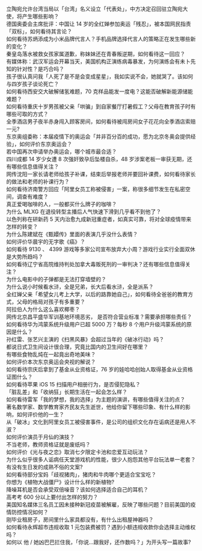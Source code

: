 立陶宛允许台湾当局以「台湾」名义设立「代表处」，中方决定召回驻立陶宛大使，将产生哪些影响？  
德国奥委会主席批评：中国让 14 岁的全红婵参加奥运「残忍」，被本国网民指责「双标」，如何看待其言论？  
如何看待苏炳添成为小米品牌代言人？手机品牌选择代言人的策略正在发生哪些新的变化？  
秦皇岛落水被救女孩家属道歉，称妹妹还在青春叛逆期，如何看待这一回应？  
有媒体称：武汉军运会开幕当天，美国机构正演练病毒暴发，为何演练会有未卜先知的针对性？是巧合吗？  
孩子很认真问我「人死了是不是会变成星星」，我如实说不会，她就哭了。该如何与四岁孩子谈论死亡？  
如何看待西安交大破解储氢难题，70 克样品能发一度电？这能否破解新能源储能难题？  
如何看待重庆十岁男孩被父亲「哄骗」到自家餐厅打暑假工？父母在教育孩子时有哪些可取的方式？  
全季酒店男子夜半赤身闯入顾客房间，如何看待被闯房间女子花花向全季酒店索赔一元?  
东京奥组委称：本届疫情下的奥运会「并非百分百的成功，愿为北京冬奥会提供经验」，如何评价东京奥运会？  
若中国再次申请举办奥运会，哪个城市最合适？  
四川成都 14 岁少女遭 8 次强奸致孕后坠楼自杀，48 岁涉案老板一审获无期，还有哪些信息值得关注？  
网传沈阳一家长请老师给孩子补课，结束后举报老师并要回补课费，如何看待家长的做法和老师的补课行为？  
如何看待济南警方回应「阿里女员工称被侵害」一案，称很多细节发生在私密空间，调查有难度？  
真正爱喝咖啡的人，一般都买什么牌子的咖啡？  
为什么 MLXG 在退役转型主播后人气快速下滑到几乎看不到他了？  
以色列称在研新药 5 天内治愈九成新冠重症者，如真实可靠，将对全球疫情带来怎样的转变？  
为什么陈建斌在《甄嬛传》里面的表演几乎没什么表情？  
如何评价华晨宇的无字歌《癌》？  
如何看待 9130 、 4399 游戏等多家公司宣布放弃大小周？游戏行业实行全面双休是大势所趋吗？  
如何看待辽宁省高院维持判处加拿大毒贩死刑的一审判决？还有哪些信息值得关注？  
为什么电影中的子弹都是无法打穿墙壁的？  
为什么说小时候看水浒，全是兄弟，长大后看水浒，全是派系？  
全红婵父亲「希望女儿考上大学，以后的路靠她自己」，如何看待全爸爸的教育方式，父母的格局对孩子有多重要？  
阿拉伯人为什么这么喜欢椰枣？  
网传北京昌平盛华军训基地环境恶劣， 是否符合营业标准？需要承担哪些责任？  
如何看待华为鸿蒙系统升级用户已超 5000 万？每秒 8 个用户升级鸿蒙系统的原因是什么？  
孙红雷、张艺兴主演的《扫黑风暴》会超过当年的《破冰行动》吗？  
都说日式卫生间设计很合理，究竟比国内的卫生间好在哪里？  
有哪些食物乱炖在一起竟出奇地美味？  
如何评价本次东京奥运会央视的解说？  
如何看待宗庆后拿到了基金从业资格证，76 岁的娃哈哈创始人取得基金从业资格证图什么？  
如何看待苹果 iOS 15 扫描用户相册行为，是否侵犯隐私？  
「脏乱差」和「收纳狂」长期生活在一起会怎么样？  
如何看待雷军「我的梦想，我的选择」为主题的演讲，有哪些值得关注的点？  
著名数学家、数学教育家齐民友先生逝世，他给你留下哪些印象、有什么样的影响，如何评价他的一生？  
从「破冰」文化到阿里女员工被侵害事件，是公司的组织文化存在诟病还是用人不淑？  
如何评价演员于月仙的演技？  
不当老师，教师资格证就是废纸吗？  
如何评价《光与夜之恋》取消七夕限定卡池和恋爱互动玩法？  
为什么似乎很多人诟病任天堂游戏机的性能，很少人抱怨其他平台玩法单一老套？  
有没有生日发的成熟不俗的文案?  
如何看待部分宝妈「歧视猪肉」，猪肉和牛肉哪个更适合宝宝吃？  
你想为《植物大战僵尸》设计什么样的新植物?  
降噪耳机是否会承受双倍噪音？该如何选择适合自己的耳机？  
高考考 600 分以上要付出怎样的努力？  
美国知名媒体三名员工因未接种新冠疫苗被解雇，反映了哪些问题？目前美国的疫情防控情况如何？  
刚毕业租房子，房间里什么家具都没有，有什么出租屋神器吗？  
如何看待永辉超市违规收取 1 元包装费被罚？遇到小额违规收款你会选择主动维权吗？  
如何以 他 / 她凶巴巴拦住我，「你说…跟我好，还作数吗？」为开头写一篇故事?  
